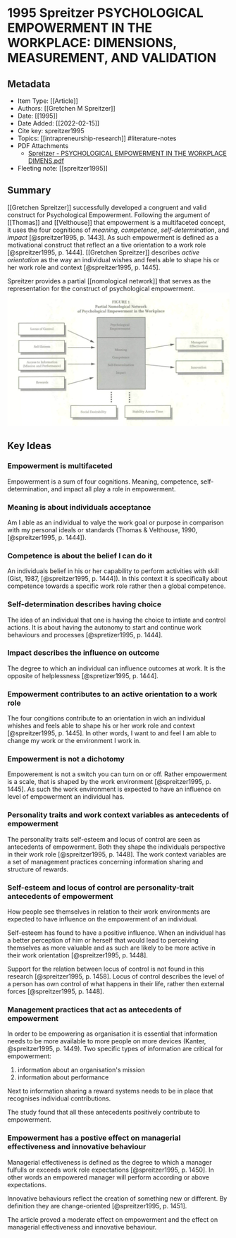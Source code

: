 # 1995 Spreitzer PSYCHOLOGICAL EMPOWERMENT IN THE WORKPLACE: DIMENSIONS, MEASUREMENT, AND VALIDATION

## Metadata

- Item Type: [[Article]]
- Authors: [[Gretchen M Spreitzer]]
- Date: [[1995]]
- Date Added: [[2022-02-15]]
- Cite key: spreitzer1995
- Topics: [[intrapreneurship-research]] #literature-notes
- PDF Attachments
  - [Spreitzer - PSYCHOLOGICAL EMPOWERMENT IN THE WORKPLACE DIMENS.pdf](zotero://open-pdf/library/items/N2CDRN4G)
- Fleeting note: [[spreitzer1995]]

## Summary

[[Gretchen Spreitzer]] successfully developed a congruent and valid construct for Psychological Empowerment. Following the argument of [[Thomas]] and [[Velthouse]] that empowerment is a multifaceted concept, it uses the four cognitions of _meaning_, _competence_, _self-determination_, and _impact_ [@spreitzer1995, p. 1443]. As such empowerment is defined as a motivational construct that reflect an a tive orientation to a work role [@spreitzer1995, p. 1444]. [[Gretchen Spreitzer]] describes _active orientation_ as the way an individual wishes and feels able to shape his or her work role and context [@spreitzer1995, p. 1445].

Spreitzer provides a partial [[nomological network]] that serves as the representation for the construct of psychological empowerment.
![](../assets/2022-03-16-13-44-12.png)

## Key Ideas

### Empowerment is multifaceted

Empowerment is a sum of four cognitions. Meaning, competence, self-determination, and impact all play a role in empowerment.

### Meaning is about individuals acceptance

Am I able as an individual to valye the work goal or purpose in comparison with my personal ideals or standards (Thomas & Velthouse, 1990, [@spreitzer1995, p. 1444]).

### Competence is about the belief I can do it

An individuals belief in his or her capability to perform activities with skill (Gist, 1987, [@spreitzer1995, p. 1444]). In this context it is specifically about competence towards a specific work role rather then a global competence.

### Self-determination describes having choice

The idea of an individual that one is having the choice to intiate and control actions. It is about having the autonomy to start and continue work behaviours and processes [@spretizer1995, p. 1444].

### Impact describes the influence on outcome

The degree to which an individual can influence outcomes at work. It is the opposite of helplessness [@spretizer1995, p. 1444].

### Empowerment contributes to an active orientation to a work role

The four congitions contribute to an orientation in wich an individual whishes and feels able to shape his or her work role and context [@spreitzer1995, p. 1445]. In other words, I want to and feel I am able to change my work or the environment I work in.

### Empowerment is not a dichotomy

Empowerement is not a switch you can turn on or off. Rather empowerment is a scale, that is shaped by the work environment [@spreitzer1995, p. 1445]. As such the work environment is expected to have an influence on level of empowerment an individual has.

### Personality traits and work context variables as antecedents of empowerment

The personality traits self-esteem and locus of control are seen as antecedents of empowerment. Both they shape the individuals perspective in their work role [@spreitzer1995, p. 1448].
The work context variables are a set of management practices concerning information sharing and structure of rewards.

### Self-esteem and locus of control are personality-trait antecedents of empowerment

How people see themselves in relation to their work environments are expected to have influence on the empowerment of an individual.

Self-esteem has found to have a positive influence. When an individual has a better perception of him or herself that would lead to perceiving themselves as more valuable and as such are likely to be more active in their work orientation [@spreitzer1995, p. 1448].

Support for the relation between locus of control is not found in this research [@spreitzer1995, p. 1458]. Locus of control describes the level of a person has own control of what happens in their life, rather then external forces [@spreitzer1995, p. 1448].

### Management practices that act as antecedents of empowerment

In order to be empowering as organisation it is essential that information needs to be more available to more people on more devices (Kanter, @spreitzer1995, p. 1449). Two specific types of information are critical for empowerment:

1. information about an organisation's mission
2. information about performance

Next to information sharing a reward systems needs to be in place that recognises individual contributions.

The study found that all these antecedents positively contribute to empowerment.

### Empowerment has a postive effect on managerial effectiveness and innovative behaviour

Managerial effectiveness is defined as the degree to which a manager fulfulls or exceeds work role expectations [@spreitzer1995, p. 1450]. In other words an empowered manager will perform according or above expectations.

Innovative behaviours reflect the creation of something new or different. By definition they are change-oriented [@spreitzer1995, p. 1451].

The article proved a moderate effect on empowerment and the effect on managerial effectiveness and innovative behaviour.

